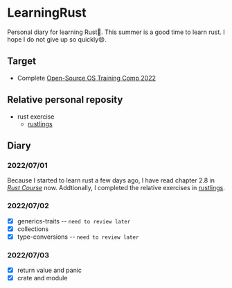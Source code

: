 # LearningRust
Personal diary for learning Rust🦀. This summer is a good time to learn rust. I hope I do not give up so quickly😄.
## Target
- Complete [Open-Source OS Training Comp 2022](https://github.com/LearningOS/rust-based-os-comp2022)
## Relative personal reposity
- rust exercise
  - [rustlings](https://github.com/Weijun-H/rustlings)
## Diary
### 2022/07/01
Because I started to learn rust a few days ago, I have read  chapter 2.8 in [*Rust Course*](https://course.rs/basic/trait/trait.html) now. Addtionally, I completed the relative exercises in [rustlings](https://github.com/Weijun-H/rustlings).
### 2022/07/02
- [x] generics-traits -- `need to review later`
- [x] collections
- [x] type-conversions -- `need to review later`
### 2022/07/03
- [x] return value and panic
- [x] crate and module 
